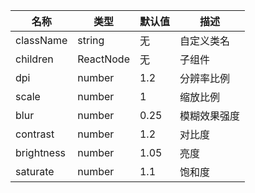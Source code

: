 | 名称 | 类型 | 默认值 | 描述 |
|------|------|--------|------|
| className | string | 无 | 自定义类名 |
| children | ReactNode | 无 | 子组件 |
| dpi | number | 1.2 | 分辨率比例 |
| scale | number | 1 | 缩放比例 |
| blur | number | 0.25 | 模糊效果强度 |
| contrast | number | 1.2 | 对比度 |
| brightness | number | 1.05 | 亮度 |
| saturate | number | 1.1 | 饱和度 |